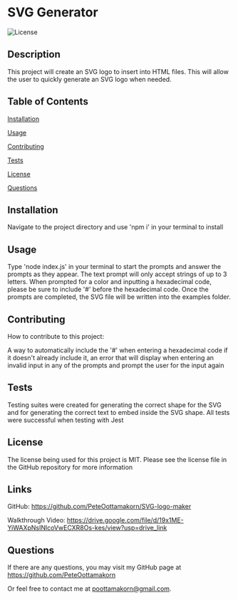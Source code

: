 # SVG Generator

![License](https://img.shields.io/badge/License-MIT-skyblue.svg)

## Description

This project will create an SVG logo to insert into HTML files. This will allow the user to quickly generate an SVG logo when needed.

## Table of Contents

[Installation](#installation)

[Usage](#usage)

[Contributing](#contributing)

[Tests](#tests)

[License](#license)

[Questions](#questions)

## Installation

Navigate to the project directory and use 'npm i' in your terminal to install

## Usage

Type 'node index.js' in your terminal to start the prompts and answer the prompts as they appear. The text prompt will only accept strings of up to 3 letters. When prompted for a color and inputting a hexadecimal code, please be sure to include '#' before the hexadecimal code. Once the prompts are completed, the SVG file will be written into the examples folder.

## Contributing

How to contribute to this project:

A way to automatically include the '#' when entering a hexadecimal code if it doesn't already include it, an error that will display when entering an invalid input in any of the prompts and prompt the user for the input again

## Tests

Testing suites were created for generating the correct shape for the SVG and for generating the correct text to embed inside the SVG shape. All tests were successful when testing with Jest

## License

The license being used for this project is MIT. Please see the license file in the GitHub repository for more information

## Links

GitHub: https://github.com/PeteOottamakorn/SVG-logo-maker

Walkthrough Video: https://drive.google.com/file/d/19x1ME-YiWAXpNsINlcoVwECXR8Os-kes/view?usp=drive_link

## Questions

If there are any questions, you may visit my GitHub page at
https://github.com/PeteOottamakorn

Or feel free to contact me at poottamakorn@gmail.com.
